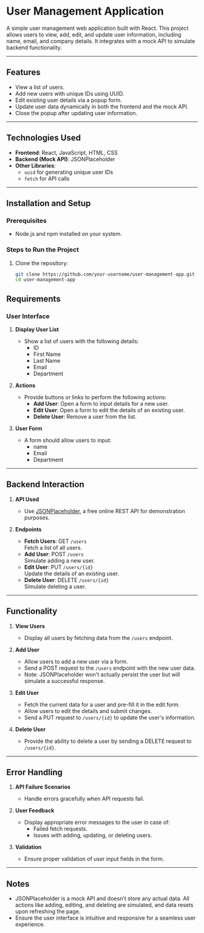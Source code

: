 # User Management Application

A simple user management web application built with React. This project allows users to view, add, edit, and update user information, including name, email, and company details. It integrates with a mock API to simulate backend functionality.

---

## Features

- View a list of users.
- Add new users with unique IDs using UUID.
- Edit existing user details via a popup form.
- Update user data dynamically in both the frontend and the mock API.
- Close the popup after updating user information.

---

## Technologies Used

- **Frontend**: React, JavaScript, HTML, CSS
- **Backend (Mock API)**: JSONPlaceholder
- **Other Libraries**:
  - `uuid` for generating unique user IDs
  - `fetch` for API calls

---

## Installation and Setup

### Prerequisites
- Node.js and npm installed on your system.

### Steps to Run the Project
1. Clone the repository:
   ```bash
   git clone https://github.com/your-username/user-management-app.git
   cd user-management-app

## Requirements

### User Interface

1. **Display User List**  
   - Show a list of users with the following details:  
     - ID  
     - First Name  
     - Last Name  
     - Email  
     - Department  

2. **Actions**  
   - Provide buttons or links to perform the following actions:  
     - **Add User**: Open a form to input details for a new user.  
     - **Edit User**: Open a form to edit the details of an existing user.  
     - **Delete User**: Remove a user from the list.

3. **User Form**  
   - A form should allow users to input:  
     - name 
     - Email  
     - Department  

---

## Backend Interaction

1. **API Used**  
   - Use [JSONPlaceholder](https://jsonplaceholder.typicode.com/), a free online REST API for demonstration purposes.  

2. **Endpoints**  
   - **Fetch Users**: GET `/users`  
     Fetch a list of all users.  
   - **Add User**: POST `/users`  
     Simulate adding a new user.  
   - **Edit User**: PUT `/users/{id}`  
     Update the details of an existing user.  
   - **Delete User**: DELETE `/users/{id}`  
     Simulate deleting a user.

---

## Functionality

1. **View Users**  
   - Display all users by fetching data from the `/users` endpoint.  

2. **Add User**  
   - Allow users to add a new user via a form.  
   - Send a POST request to the `/users` endpoint with the new user data.  
   - Note: JSONPlaceholder won't actually persist the user but will simulate a successful response.

3. **Edit User**  
   - Fetch the current data for a user and pre-fill it in the edit form.  
   - Allow users to edit the details and submit changes.  
   - Send a PUT request to `/users/{id}` to update the user's information.  

4. **Delete User**  
   - Provide the ability to delete a user by sending a DELETE request to `/users/{id}`.  

---

## Error Handling

1. **API Failure Scenarios**  
   - Handle errors gracefully when API requests fail.  

2. **User Feedback**  
   - Display appropriate error messages to the user in case of:  
     - Failed fetch requests.  
     - Issues with adding, updating, or deleting users.  

3. **Validation**  
   - Ensure proper validation of user input fields in the form.  

---

## Notes

- JSONPlaceholder is a mock API and doesn't store any actual data. All actions like adding, editing, and deleting are simulated, and data resets upon refreshing the page.  
- Ensure the user interface is intuitive and responsive for a seamless user experience.  
